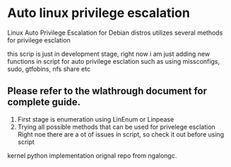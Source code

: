 # Auto linux privilege escalation
Linux Auto Privilege Escalation for Debian distros
utilizes several methods for privilege esclation

this scrip is just in development stage, right now i am just adding new functions in script for auto privilege esclation
such as using missconfigs, sudo, gtfobins, nfs share etc

## Please refer to the wlathrough document for complete guide.
  1. First stage is enumeration using LinEnum or Linpease
  2. Trying all possible methods that can be used for privelege esclation
Right noe there are a ot of issues in script, so check it out before using script

kernel python implementation orignal repo from ngalongc.
